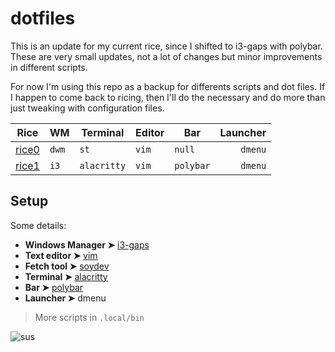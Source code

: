 # dotfiles

This is an update for my current rice, since I shifted to i3-gaps with polybar.
These are very small updates, not a lot of changes but minor improvements in different scripts.

For now I'm using this repo as a backup for differents scripts and dot files. If I happen to come back to ricing, then
I'll do the necessary and do more than just tweaking with configuration files.

| Rice      | WM    | Terminal    | Editor    | Bar       | Launcher  |
| --------- | ----- | ---------   | --------- | --------- | ---------:|
| [rice0](1)| `dwm` | `st`        | `vim`     | `null`    | `dmenu`   |
| [rice1](2)| `i3`  | `alacritty` | `vim`     | `polybar` | `dmenu`   |

[1]: https://github.com/catsploit/dotfiles/tree/rice0
[2]: https://github.com/catsploit/dotfiles/tree/master

## Setup

Some details:

- **Windows Manager ➤** [i3-gaps](https://github.com/catsploit/dotfiles/tree/master/rice1/.config/i3)
- **Text editor ➤** [vim](https://github.com/catsploit/dotfiles/blob/master/rice1/.vimrc)
- **Fetch tool ➤** [soydev](https://github.com/catsploit/dotfiles/blob/master/rice1/.local/bin/soydev)
- **Terminal ➤** [alacritty](https://github.com/catsploit/dotfiles/tree/master/rice1/.config/alacritty)
- **Bar ➤** [polybar](https://github.com/catsploit/dotfiles/tree/master/rice1/.config/polybar)
- **Launcher ➤** dmenu

>More scripts in `.local/bin`

![sus](https://github.com/catsploit/dotfiles/blob/master/help.png  "amogus")
